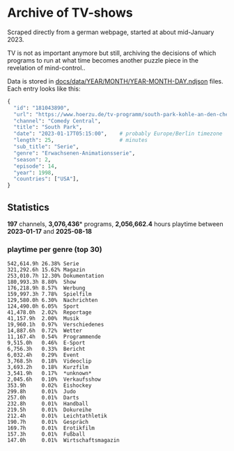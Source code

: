 # Archive of TV-shows

Scraped directly from a german webpage, started at about mid-January 2023.

TV is not as important anymore but still, archiving the decisions of which programs to run at what time
becomes another puzzle piece in the revelation of mind-control.. 

Data is stored in [docs/data/YEAR/MONTH/YEAR-MONTH-DAY.ndjson](docs/data/) files. 
Each entry looks like this:

```python
{
  "id": "181043890", 
  "url": "https://www.hoerzu.de/tv-programm/south-park-kohle-an-den-chefkoch/bid_181043890/", 
  "channel": "Comedy Central", 
  "title": "South Park", 
  "date": "2023-01-17T05:15:00",    # probably Europe/Berlin timezone 
  "length": 25,                     # minutes 
  "sub_title": "Serie", 
  "genre": "Erwachsenen-Animationsserie", 
  "season": 2, 
  "episode": 14, 
  "year": 1998, 
  "countries": ["USA"],
}
```

## Statistics

**197** channels, **3,076,436*** programs, **2,056,662.4** hours playtime between **2023-01-17** and **2025-08-18**


### playtime per genre (top 30)

    542,614.9h 26.38% Serie
    321,292.6h 15.62% Magazin
    253,010.7h 12.30% Dokumentation
    180,993.3h 8.80%  Show
    176,218.9h 8.57%  Werbung
    159,997.3h 7.78%  Spielfilm
    129,580.0h 6.30%  Nachrichten
    124,490.0h 6.05%  Sport
    41,478.0h  2.02%  Reportage
    41,157.9h  2.00%  Musik
    19,960.1h  0.97%  Verschiedenes
    14,887.6h  0.72%  Wetter
    11,167.4h  0.54%  Programmende
    9,515.0h   0.46%  E-Sport
    6,756.3h   0.33%  Bericht
    6,032.4h   0.29%  Event
    3,768.5h   0.18%  Videoclip
    3,693.2h   0.18%  Kurzfilm
    3,541.9h   0.17%  *unknown*
    2,045.6h   0.10%  Verkaufsshow
    353.9h     0.02%  Eishockey
    299.8h     0.01%  Judo
    257.0h     0.01%  Darts
    232.8h     0.01%  Handball
    219.5h     0.01%  Dokureihe
    212.4h     0.01%  Leichtathletik
    190.7h     0.01%  Gespräch
    169.7h     0.01%  Erotikfilm
    157.3h     0.01%  Fußball
    147.0h     0.01%  Wirtschaftsmagazin
